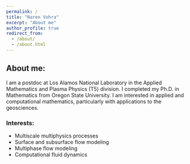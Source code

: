 ```yaml
---
permalink: /
title: "Naren Vohra"
excerpt: "About me"
author_profile: true
redirect_from: 
  - /about/
  - /about.html
---
```

## About me:

I am a postdoc at Los Alamos National Laboratory in the Applied Mathematics and Plasma Physics (T5) division. I completed my Ph.D. in Mathematics from Oregon State University. I am interested in applied and computational mathematics, particularly with applications to the geosciences.

### Interests: 
- Multiscale multiphysics processes
- Surface and subsurface flow modeling
- Multiphase flow modeling
- Computational fluid dynamics
